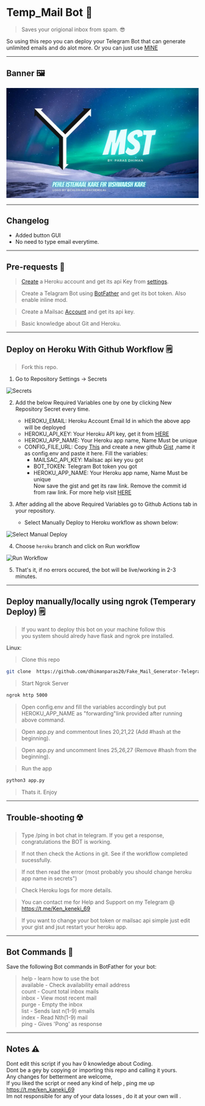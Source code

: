 # Temp_Mail Bot 📨
> Saves your origional inbox from spam. 😎

So using this repo you can deploy your Telegram Bot that can generate unlimited emails and do alot more. Or you can just use [MINE](https://t.me/tempmailgen69_bot)

------

## Banner 🖼️
<p align="center">
<img src="https://github.com/dhimanparas20/Fake_Mail_Generator-Telegram-bot/blob/main/mst.jpg" />

------

## Changelog

* Added button GUI <br />
* No need to type email everytime.
  
------
  
## Pre-requests 🧬
  
> [Create](https://signup.heroku.com/) a Heroku account and get its api Key from [settings](https://dashboard.heroku.com/account).
  
> Create a Telagram Bot using [BotFather](https://t.me/BotFather) and get its bot token. Also enable inline mod.
  
> Create a Mailsac [Account](https://mailsac.com/register) and get its api key.
  
> Basic knowledge about Git and Heroku.

------  
  
## Deploy on Heroku With Github Workflow 🗒️
  
> Fork this repo.
  
1. Go to Repository Settings -> Secrets

![Secrets](https://telegra.ph/file/9d6ed26f8981c2d2f226c.jpg)

2. Add the below Required Variables one by one by clicking New Repository Secret every time.

   - HEROKU_EMAIL: Heroku Account Email Id in which the above app will be deployed
   - HEROKU_API_KEY: Your Heroku API key, get it from [HERE](https://dashboard.heroku.com/account)
   - HEROKU_APP_NAME: Your Heroku app name, Name Must be unique
   - CONFIG_FILE_URL: Copy [This](https://raw.githubusercontent.com/dhimanparas20/Fake_Mail_Generator-Telegram-bot/main/config_sample.env) and create a new github [Gist](https://gist.github.com/) ,name it as config.env and paste it here. Fill the variables:<br />
      - MAILSAC_API_KEY: Mailsac api key you got
      - BOT_TOKEN: Telegram Bot token you got
      - HEROKU_APP_NAME: Your Heroku app name, Name Must be unique <br />
      Now save the gist and get its raw link. Remove the commit id from raw link. For more help visit [HERE](https://github.com/anasty17/mirror-leech-telegram-bot/tree/heroku)

3. After adding all the above Required Variables go to Github Actions tab in your repository.
   - Select Manually Deploy to Heroku workflow as shown below:

![Select Manual Deploy](https://telegra.ph/file/cff1c24de42c271b23239.jpg)

4. Choose `heroku` branch and click on Run workflow

![Run Workflow](https://telegra.ph/file/f44c7465d58f9f046328b.png)  
  
5. That's it, if no errors occured, the bot will be live/working in 2-3 minutes.
  
------  
  
## Deploy manually/locally using ngrok (Temperary Deploy) 🗒️
  
> If you want to deploy this bot on your machine follow this <br />
> you system should alredy have flask and ngrok pre installed. <br />

Linux:

> Clone this repo 
```sh
git clone  https://github.com/dhimanparas20/Fake_Mail_Generator-Telegram-bot.git && cd Fake_Mail*
```

> Start Ngrok Server
```sh
ngrok http 5000
```

> Open config.env and fill the variables accordingly but put HEROKU_APP_NAME as "forwarding"link provided after running above command.

> Open app.py and commentout lines 20,21,22 (Add #hash at the beginning).

> Open app.py and uncomment lines 25,26,27 (Remove #hash from the beginning).

> Run the app
```sh
python3 app.py
```
> Thats it. Enjoy
  
------    
  
## Trouble-shooting ☢️
  
> Type /ping in bot chat in telegram. If you get a response, congratulations the BOT is working.
  
> If not then check the Actions in git. See if the workflow completed sucessfully.

> If not then read the error (most probably you should change heroku app name in secrets") 
  
> Check Heroku logs for more details.
  
> You can contact me for Help and Support on my Telegram @ https://t.me/Ken_keneki_69
  
> If you want to change your bot token or mailsac api simple just edit your gist and jsut restart your heroku app.

------  

## Bot Commands 🦾
Save the following Bot commands in BotFather for your bot:
  
>help - learn how to use the bot <br />
>available - Check availability email address <br />
>count - Count total inbox mails <br />
>inbox - View most recent mail <br />
>purge - Empty the inbox <br />
>list - Sends last n(1-9) emails <br />
>index - Read Nth(1-9) mail  <br />
>ping - Gives 'Pong' as response  <br />

------  
  
## Notes ⚠️
Dont edit this script if you hav 0 knowledge about Coding. <br />
Dont be a gey by copying or importing this repo and calling it yours. <br />
Any changes for betterment are welcome,  <br />
If you liked the script or need any kind of help , ping me up  https://t.me/ken_kaneki_69 <br />
Im not responsible for any of your data losses , do it at your own will . <br />
